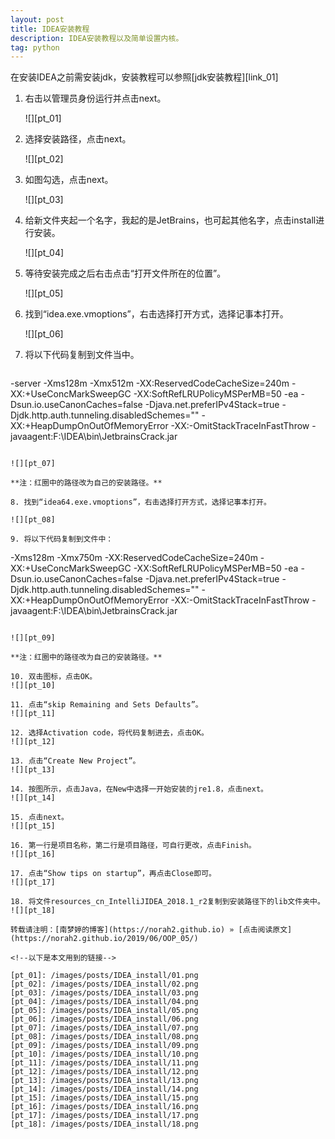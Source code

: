 ```yaml
---
layout: post
title: IDEA安装教程  
description: IDEA安装教程以及简单设置内核。  
tag: python
---
```


在安装IDEA之前需安装jdk，安装教程可以参照[jdk安装教程][link_01]  
  
1. 右击以管理员身份运行并点击next。  
  
   ![][pt_01]  

2. 选择安装路径，点击next。  
  
   ![][pt_02]  

3. 如图勾选，点击next。  
  
   ![][pt_03]  

4. 给新文件夹起一个名字，我起的是JetBrains，也可起其他名字，点击install进行安装。  
  
   ![][pt_04]  

5. 等待安装完成之后右击点击“打开文件所在的位置”。  
  
   ![][pt_05]  

6. 找到“idea.exe.vmoptions”，右击选择打开方式，选择记事本打开。  
  
   ![][pt_06]  

7. 将以下代码复制到文件当中。  
  
   ```python
-server
-Xms128m
-Xmx512m
-XX:ReservedCodeCacheSize=240m
-XX:+UseConcMarkSweepGC
-XX:SoftRefLRUPolicyMSPerMB=50
-ea
-Dsun.io.useCanonCaches=false
-Djava.net.preferIPv4Stack=true
-Djdk.http.auth.tunneling.disabledSchemes=""
-XX:+HeapDumpOnOutOfMemoryError
-XX:-OmitStackTraceInFastThrow
-javaagent:F:\IDEA\bin\JetbrainsCrack.jar
   ```
  
   ![][pt_07]  
  
   **注：红圈中的路径改为自己的安装路径。**  
  
8. 找到“idea64.exe.vmoptions”，右击选择打开方式，选择记事本打开。  
  
   ![][pt_08]
  
9. 将以下代码复制到文件中：  
  
   ```
-Xms128m
-Xmx750m
-XX:ReservedCodeCacheSize=240m
-XX:+UseConcMarkSweepGC
-XX:SoftRefLRUPolicyMSPerMB=50
-ea
-Dsun.io.useCanonCaches=false
-Djava.net.preferIPv4Stack=true
-Djdk.http.auth.tunneling.disabledSchemes=""
-XX:+HeapDumpOnOutOfMemoryError
-XX:-OmitStackTraceInFastThrow
-javaagent:F:\IDEA\bin\JetbrainsCrack.jar
   ```
  
   ![][pt_09]  
  
   **注：红圈中的路径改为自己的安装路径。**  
  
10. 双击图标，点击OK。  
   ![][pt_10]  
   
11. 点击“skip Remaining and Sets Defaults”。  
   ![][pt_11]  
   
12. 选择Activation code，将代码复制进去，点击OK。  
   ![][pt_12]  
   
13. 点击“Create New Project”。  
   ![][pt_13]  
   
14. 按图所示，点击Java，在New中选择一开始安装的jre1.8，点击next。  
   ![][pt_14]  
   
15. 点击next。  
   ![][pt_15]  
  
16. 第一行是项目名称，第二行是项目路径，可自行更改，点击Finish。  
   ![][pt_16]  
  
17. 点击“Show tips on startup”，再点击Close即可。  
   ![][pt_17]  
  
18. 将文件resources_cn_IntelliJIDEA_2018.1_r2复制到安装路径下的lib文件夹中。  
   ![][pt_18]  
  
转载请注明：[南梦婷的博客](https://norah2.github.io) » [点击阅读原文](https://norah2.github.io/2019/06/OOP_05/)   

<!--以下是本文用到的链接-->  

[pt_01]: /images/posts/IDEA_install/01.png
[pt_02]: /images/posts/IDEA_install/02.png
[pt_03]: /images/posts/IDEA_install/03.png
[pt_04]: /images/posts/IDEA_install/04.png
[pt_05]: /images/posts/IDEA_install/05.png
[pt_06]: /images/posts/IDEA_install/06.png
[pt_07]: /images/posts/IDEA_install/07.png
[pt_08]: /images/posts/IDEA_install/08.png
[pt_09]: /images/posts/IDEA_install/09.png
[pt_10]: /images/posts/IDEA_install/10.png
[pt_11]: /images/posts/IDEA_install/11.png
[pt_12]: /images/posts/IDEA_install/12.png
[pt_13]: /images/posts/IDEA_install/13.png
[pt_14]: /images/posts/IDEA_install/14.png
[pt_15]: /images/posts/IDEA_install/15.png
[pt_16]: /images/posts/IDEA_install/16.png
[pt_17]: /images/posts/IDEA_install/17.png
[pt_18]: /images/posts/IDEA_install/18.png
